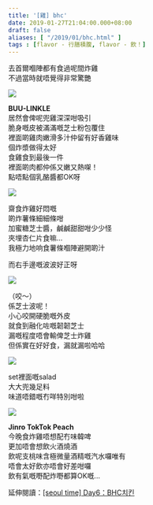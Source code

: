 ```yaml
---
title: '[雞] bhc'
date: 2019-01-27T21:04:00.000+08:00
draft: false
aliases: [ "/2019/01/bhc.html" ]
tags : [flavor - 行膳積腹, flavor - 飲！]
---
```


去首爾嗰陣都有食過呢間炸雞  
不過當時就唔覺得非常驚艷  

![](/images/bhc.jpg)

**BUU-LINKLE**  
居然會俾呢兜雞深深咁吸引  
脆身嘅皮被滿滿嘅芝士粉包覆住  
裡面啲雞肉嫩滑多汁仲留有好香雞味  
個炸漿做得太好  
食雞食到最後一件  
裡面啲肉都仲係又嫩又熱㗎！  
點唔點個乳酪醬都OK呀  

![](/images/bhc1.jpg)

齋食炸雞好悶嘅  
啲炸薯條細細條咁  
加蜜糖芝士醬，鹹鹹甜甜咁少少怪  
夾埋杏仁片食嘛...  
我極力地响食薯條嗰陣避開啲汁  
  
而右手邊嘅波波好正呀  

![](/images/bhc2.jpg)

（咬～）  
係芝士波呢！  
小心咬開硬脆嘅外皮  
就食到融化咗嘅韌韌芝士  
漏嘅程度唔會輸俾芝士炸雞  
但係實在好好食，漏就漏啦哈哈  

![](/images/bhc3.jpg)

set裡面嘅salad  
大大兜幾足料  
味道唔錯嘅冇咩特別咁啦  

![](/images/jinropeach.jpg)

**Jinro TokTok Peach**  
今晚食炸雞唔想配冇味韓啤  
更加唔會想飲火酒燒酒  
飲呢支桃味含極微量酒精嘅汽水囉唯有  
唔會太好飲亦唔會好差咁囉  
飲有氣嘅嘢配炸嘢都算OK嘅...  
  
延伸閱讀：[\[seoul time\] Day6：BHC치킨](https://hidie.net/seoul6g/)

